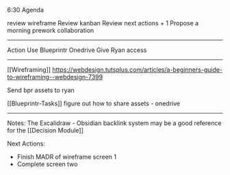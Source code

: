 6:30  Agenda

review wireframe
Review kanban
Review next actions + 1
Propose a morning prework collaboration



--- 


Action
Use Blueprintr Onedrive 
Give Ryan access


--- 

[[Wireframing]] 
https://webdesign.tutsplus.com/articles/a-beginners-guide-to-wireframing--webdesign-7399

Send bpr assets to ryan

[[Blueprintr-Tasks]] figure out how to share assets - onedrive

--- 

Notes: The Excalidraw - Obsidian backlink system may be a good reference for the [[Decision Module]]

Next Actions: 

- Finish MADR of wireframe screen 1
- Complete screen two